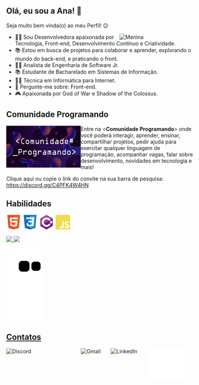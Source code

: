 ## Olá, eu sou a Ana! 👋
Seja muito bem vinda(o) ao meu Perfil! 😉

<div>
  <img align="right" alt="Menina" width="200px" src="https://media.giphy.com/media/juua9i2c2fA0AIp2iq/giphy.gif"/>
</div>

- 👩‍💻 Sou Desenvolvedora apaixonada por Tecnologia, Front-end, Desenvolvimento Contínuo e Criatividade.
- 📚 Estou em busca de projetos para colaborar e aprender, explorando o mundo do back-end, e praticando o front.
- 👩‍💼 Analista de Engenharia de Software Jr.
- 📚 Estudante de Bacharelado em Sistemas de Informação.
- 👩‍🎓 Técnica em Informática para Internet.
- 💬 Pergunte-me sobre: Front-end.
- 🎮 Apaixonada por God of War e Shadow of the Colossus.

## Comunidade Programando

[<img align="left" alt="Discord" width="200px" src="https://github.com/AnaProgramando/AnaProgramando/blob/81b4acb663397bcaa1db7b507ba7021fd0fc4f9e/comunidade.png"/>](https://discord.gg/C4PFK4W4HN)
Entre na <**Comunidade Programando**> onde você poderá interagir, aprender, ensinar, compartilhar projetos, pedir ajuda para exercitar qualquer linguagem de programação, acompanhar vagas, falar sobre desenvolvimento, novidades em tecnologia e mais!

Clique aqui ou copie o link do convite na sua barra de pesquisa: https://discord.gg/C4PFK4W4HN

## Habilidades
<div style="display: inline_block">
  <img align="center" alt="Ana-HTML" height="40px" src="https://raw.githubusercontent.com/devicons/devicon/master/icons/html5/html5-original.svg">
  <img align="center" alt="Ana-CSS" height="40px" src="https://raw.githubusercontent.com/devicons/devicon/master/icons/css3/css3-original.svg">
  <img align="center" alt="Ana-Csharp" height="40px" src="https://raw.githubusercontent.com/devicons/devicon/master/icons/csharp/csharp-original.svg">
  <img align="center" alt="Ana-Js" height="40px"src="https://raw.githubusercontent.com/devicons/devicon/master/icons/javascript/javascript-plain.svg">
</div>

<br>

<div>
  <a href="https://github.com/AnaProgramando">
  <img height="140em" src="https://github-readme-stats.vercel.app/api?username=AnaProgramando&show_icons=true&theme=dracula&include_all_commits=true&count_private=true"/>
  <img height="140em" src="https://github-readme-stats.vercel.app/api/top-langs/?username=AnaProgramando&layout=compact&langs_count=16&theme=dracula"/>
</div>
  
![Snake animation](https://github.com/rafaballerini/rafaballerini/blob/output/github-contribution-grid-snake.svg)
  
## Contatos

[<img align="left" alt="Discord" width="200px" src="https://media.giphy.com/media/MTthOZkkWaD42wiqqz/giphy.gif"/>](https://discord.gg/C4PFK4W4HN)
[<img align="left" alt="Gmail" width="80px" src="https://media.giphy.com/media/YmhqSIaLh82K5lTEW5/giphy.gif"/>](mailto:anabe.valentim@gmail.com)
[<img align="left" alt="LinkedIn" width="100px" src="https://media.giphy.com/media/sQB6lgeTlv5Krjq7YN/giphy.gif"/>](https://www.linkedin.com/in/ana-beatriz-valentim)
[<img align="left" alt="Beacons" width="100px" src="https://github.com/AnaProgramando/AnaProgramando/blob/9b88fb1e1bc1e1cd68954d6aa5b2312b51a92220/beacons_logo.png"/>](https://beacons.page/anaprogramando)
